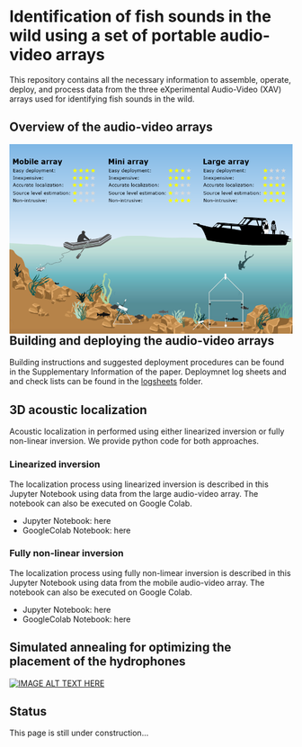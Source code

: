 # Identification of fish sounds in the wild using a set of portable audio-video arrays

This repository contains all the necessary information to assemble, operate, deploy, and process data from the three eXperimental Audio-Video (XAV) arrays used for identifying fish sounds in the wild.

## Overview of the audio-video arrays

<img src="images/Comparison_Summary.png"
     alt="XAVarrays"
     style="float: left; margin-right: 10px;" />

## Building and deploying the audio-video arrays
Building instructions and suggested deployment procedures can be found in the Supplementary Information of the paper. Deploymnet log sheets and and check lists can be found in the [logsheets](https://github.com/xaviermouy/XAV-arrays/tree/main/logsheets/) folder.


## 3D acoustic localization

Acoustic localization in performed using either linearized inversion or fully non-linear inversion.
We provide python code for both approaches. 

### Linearized inversion
The localization process using linearized inversion is described in this Jupyter Notebook using data from the large audio-video array.
The notebook can also be executed on Google Colab.

* Jupyter Notebook: here
* GoogleColab Notebook: here

### Fully non-linear inversion
The localization process using fully non-limear inversion is described in this Jupyter Notebook using data from the mobile audio-video array.
The notebook can also be executed on Google Colab.

* Jupyter Notebook: here
* GoogleColab Notebook: here

## Simulated annealing for optimizing the placement of the hydrophones

[![IMAGE ALT TEXT HERE](http://img.youtube.com/vi/bJMbtHWPlEg/0.jpg)](http://www.youtube.com/watch?v=bJMbtHWPlEg)

## Status
This page is still under construction...
 
